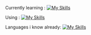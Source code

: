 Currently learning : 
[![My Skills](https://skillicons.dev/icons?i=java&theme=dark)](https://skillicons.dev)

Using :
[![My Skills](https://skillicons.dev/icons?i=idea,jenkins,mongodb,mysql,vscode,vscodium,sublime,figma,robloxstudio&theme=dark)](https://skillicons.dev)

Languages i know already:
[![My Skills](https://skillicons.dev/icons?i=js,html,css,arduino,bash,discordjs,ts,lua&theme=dark)](https://skillicons.dev)
